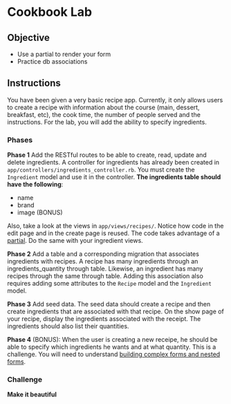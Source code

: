 Cookbook Lab
=============

## Objective

* Use a partial to render your form
* Practice db associations

## Instructions

You have been given a very basic recipe app.  Currently, it only allows users to create a recipe with information about the course (main, dessert, breakfast, etc), the cook time, the number of people served and the instructions.  For the lab, you will add the ability to specify ingredients.

### Phases

__Phase 1__
Add the RESTful routes to be able to create, read, update and delete ingredients.  A controller for ingredients has already been created in ```app/controllers/ingredients_controller.rb```.  You must create the ```Ingredient``` model and use it in the controller.  __The ingredients table should have the following__:
 
 * name
 * brand
 * image (BONUS)

Also, take a look at the views in ```app/views/recipes/```.  Notice how code in the edit page and in the create page is reused.  The code takes advantage of a [partial](http://guides.rubyonrails.org/layouts_and_rendering.html#using-partials).  Do the same with your ingredient views.

__Phase 2__
Add a table and a corresponding migration that associates ingredients with recipes.  A recipe has many ingredients through an ingredients_quantity through table.  Likewise,  an ingredient has many recipes through the same through table.  Adding this association also requires adding some attributes to the ```Recipe``` model and the ```Ingredient``` model.  

__Phase 3__
Add seed data.  The seed data should create a recipe and then create ingredients that are associated with that recipe.  On the show page of your recipe, display the ingredients associated with the receipt.  The ingredients should also list their quantities.  

__Phase 4__
(BONUS): When the user is creating a new receipe, he should be able to specify which ingredients he wants and at what quantity.  This is a challenge.  You will need to understand [building complex forms and nested forms](http://guides.rubyonrails.org/form_helpers.html#building-complex-forms).

### Challenge

__Make it beautiful__